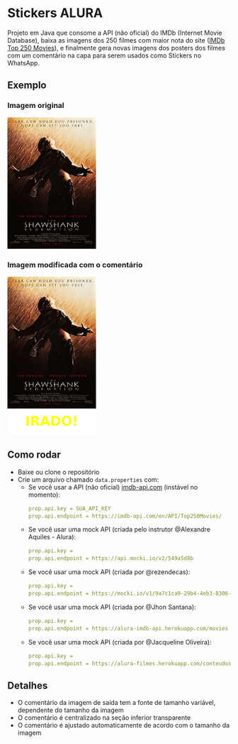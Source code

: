 # Stickers ALURA

Projeto em Java que consome a API (não oficial) do IMDb (Internet Movie Database), baixa as imagens dos 250 filmes com maior nota do site ([IMDb Top 250 Movies](https://www.imdb.com/chart/top/)), e finalmente gera novas imagens dos posters dos filmes com um comentário na capa para serem usados como Stickers no WhatsApp.

## Exemplo

### Imagem original
<img src="doc/image_before.jpg" alt="original movie poster" width="200"/>

### Imagem modificada com o comentário
<img src="doc/image_after.png" alt="movie poster with a comment below it" width="200"/>


## Como rodar

- Baixe ou clone o repositório
- Crie um arquivo chamado `data.properties` com:
  - Se você usar a API (não oficial) [imdb-api.com](https://imdb-api.com/) (instável no momento):
    ```yaml
    prop.api.key = SUA_API_KEY
    prop.api.endpoint = https://imdb-api.com/en/API/Top250Movies/
    ```
  - Se você usar uma mock API (criada pelo instrutor @Alexandre Aquiles - Alura):
    ```yaml
    prop.api.key = 
    prop.api.endpoint = https://api.mocki.io/v2/549a5d8b
    ```
  - Se você usar uma mock API (criada por @rezendecas):
    ```yaml
    prop.api.key = 
    prop.api.endpoint = https://mocki.io/v1/9a7c1ca9-29b4-4eb3-8306-1adb9d159060
    ```
  - Se você usar uma mock API (criada por @Jhon Santana):
    ```yaml
    prop.api.key = 
    prop.api.endpoint = https://alura-imdb-api.herokuapp.com/movies
    ```
  - Se você usar uma mock API (criada por @Jacqueline Oliveira):
    ```yaml
    prop.api.key = 
    prop.api.endpoint = https://alura-filmes.herokuapp.com/conteudos
    ```

## Detalhes

- O comentário da imagem de saída tem a fonte de tamanho variável, dependente do tamanho da imagem
- O comentário é centralizado na seção inferior transparente
- O comentário é ajustado automaticamente de acordo com o tamanho da imagem
